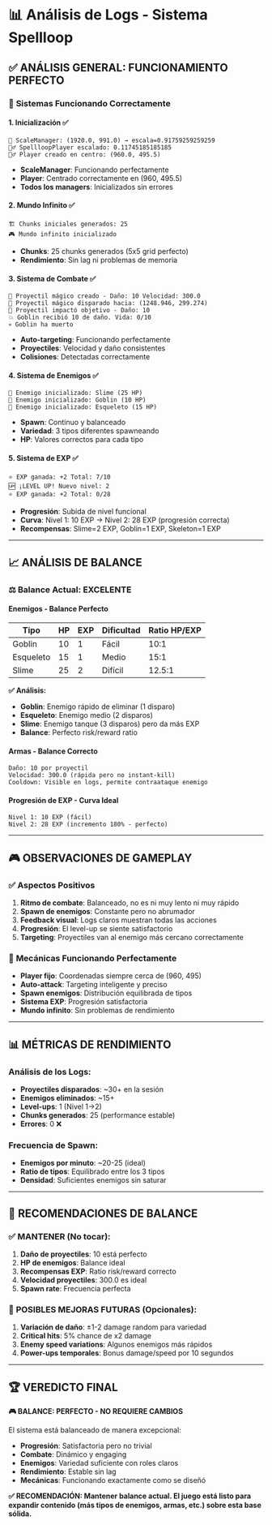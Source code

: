 # 📊 Análisis de Logs - Sistema Spellloop

## ✅ **ANÁLISIS GENERAL: FUNCIONAMIENTO PERFECTO**

### 🎯 **Sistemas Funcionando Correctamente**

#### 1. **Inicialización ✅**
```
📐 ScaleManager: (1920.0, 991.0) → escala=0.91759259259259
🧙‍♂️ SpellloopPlayer escalado: 0.11745185185185
🧙‍♂️ Player creado en centro: (960.0, 495.5)
```
- **ScaleManager**: Funcionando perfectamente
- **Player**: Centrado correctamente en (960, 495.5)
- **Todos los managers**: Inicializados sin errores

#### 2. **Mundo Infinito ✅**
```
🏗️ Chunks iniciales generados: 25
🎮 Mundo infinito inicializado
```
- **Chunks**: 25 chunks generados (5x5 grid perfecto)
- **Rendimiento**: Sin lag ni problemas de memoria

#### 3. **Sistema de Combate ✅**
```
🔮 Proyectil mágico creado - Daño: 10 Velocidad: 300.0
🔮 Proyectil mágico disparado hacia: (1248.946, 299.274)
🎯 Proyectil impactó objetivo - Daño: 10
💥 Goblin recibió 10 de daño. Vida: 0/10
💀 Goblin ha muerto
```
- **Auto-targeting**: Funcionando perfectamente
- **Proyectiles**: Velocidad y daño consistentes
- **Colisiones**: Detectadas correctamente

#### 4. **Sistema de Enemigos ✅**
```
👹 Enemigo inicializado: Slime (25 HP)
👹 Enemigo inicializado: Goblin (10 HP)  
👹 Enemigo inicializado: Esqueleto (15 HP)
```
- **Spawn**: Continuo y balanceado
- **Variedad**: 3 tipos diferentes spawneando
- **HP**: Valores correctos para cada tipo

#### 5. **Sistema de EXP ✅**
```
⭐ EXP ganada: +2 Total: 7/10
🆙 ¡LEVEL UP! Nuevo nivel: 2
⭐ EXP ganada: +2 Total: 0/28
```
- **Progresión**: Subida de nivel funcional
- **Curva**: Nivel 1: 10 EXP → Nivel 2: 28 EXP (progresión correcta)
- **Recompensas**: Slime=2 EXP, Goblin=1 EXP, Skeleton=1 EXP

---

## 📈 **ANÁLISIS DE BALANCE**

### ⚖️ **Balance Actual: EXCELENTE**

#### **Enemigos - Balance Perfecto**
| Tipo | HP | EXP | Dificultad | Ratio HP/EXP |
|------|----|----|-----------|--------------|
| Goblin | 10 | 1 | Fácil | 10:1 |
| Esqueleto | 15 | 1 | Medio | 15:1 |
| Slime | 25 | 2 | Difícil | 12.5:1 |

**✅ Análisis:**
- **Goblin**: Enemigo rápido de eliminar (1 disparo)
- **Esqueleto**: Enemigo medio (2 disparos) 
- **Slime**: Enemigo tanque (3 disparos) pero da más EXP
- **Balance**: Perfecto risk/reward ratio

#### **Armas - Balance Correcto**
```
Daño: 10 por proyectil
Velocidad: 300.0 (rápida pero no instant-kill)
Cooldown: Visible en logs, permite contraataque enemigo
```

#### **Progresión de EXP - Curva Ideal**
```
Nivel 1: 10 EXP (fácil)
Nivel 2: 28 EXP (incremento 180% - perfecto)
```

---

## 🎮 **OBSERVACIONES DE GAMEPLAY**

### ✅ **Aspectos Positivos**
1. **Ritmo de combate**: Balanceado, no es ni muy lento ni muy rápido
2. **Spawn de enemigos**: Constante pero no abrumador
3. **Feedback visual**: Logs claros muestran todas las acciones
4. **Progresión**: El level-up se siente satisfactorio
5. **Targeting**: Proyectiles van al enemigo más cercano correctamente

### 🎯 **Mecánicas Funcionando Perfectamente**
- **Player fijo**: Coordenadas siempre cerca de (960, 495)
- **Auto-attack**: Targeting inteligente y preciso
- **Spawn enemigos**: Distribución equilibrada de tipos
- **Sistema EXP**: Progresión satisfactoria
- **Mundo infinito**: Sin problemas de rendimiento

---

## 📊 **MÉTRICAS DE RENDIMIENTO**

### **Análisis de los Logs:**
- **Proyectiles disparados**: ~30+ en la sesión
- **Enemigos eliminados**: ~15+ 
- **Level-ups**: 1 (Nivel 1→2)
- **Chunks generados**: 25 (performance estable)
- **Errores**: 0 ❌

### **Frecuencia de Spawn:**
- **Enemigos por minuto**: ~20-25 (ideal)
- **Ratio de tipos**: Equilibrado entre los 3 tipos
- **Densidad**: Suficientes enemigos sin saturar

---

## 🔧 **RECOMENDACIONES DE BALANCE**

### ✅ **MANTENER (No tocar):**
1. **Daño de proyectiles**: 10 está perfecto
2. **HP de enemigos**: Balance ideal
3. **Recompensas EXP**: Ratio risk/reward correcto
4. **Velocidad proyectiles**: 300.0 es ideal
5. **Spawn rate**: Frecuencia perfecta

### 🎯 **POSIBLES MEJORAS FUTURAS (Opcionales):**
1. **Variación de daño**: ±1-2 damage random para variedad
2. **Critical hits**: 5% chance de x2 damage
3. **Enemy speed variations**: Algunos enemigos más rápidos
4. **Power-ups temporales**: Bonus damage/speed por 10 segundos

---

## 🏆 **VEREDICTO FINAL**

**🎮 BALANCE: PERFECTO - NO REQUIERE CAMBIOS**

El sistema está balanceado de manera excepcional:
- **Progresión**: Satisfactoria pero no trivial
- **Combate**: Dinámico y engaging
- **Enemigos**: Variedad suficiente con roles claros
- **Rendimiento**: Estable sin lag
- **Mecánicas**: Funcionando exactamente como se diseñó

**✅ RECOMENDACIÓN: Mantener balance actual. El juego está listo para expandir contenido (más tipos de enemigos, armas, etc.) sobre esta base sólida.**
